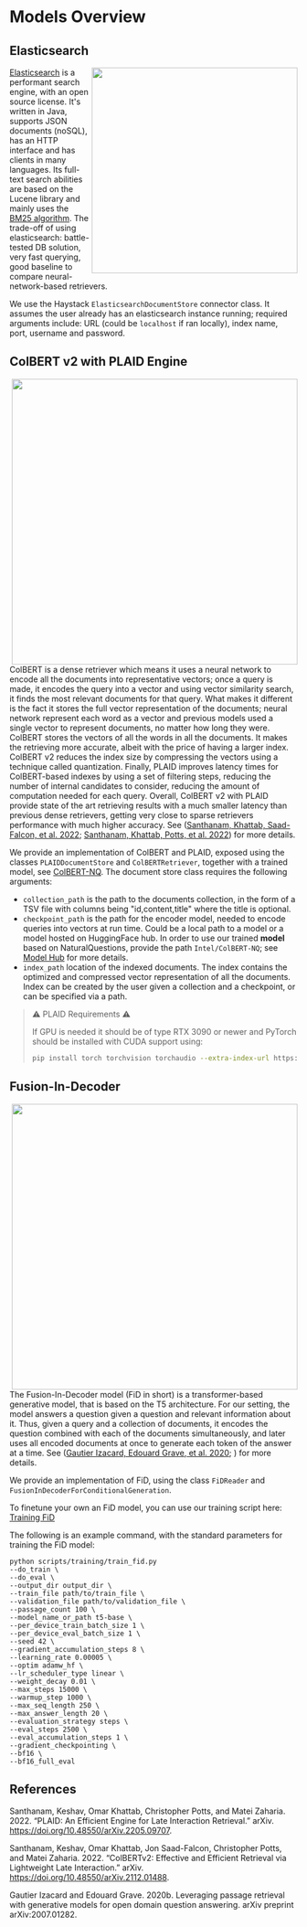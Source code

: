 # Models Overview

## Elasticsearch
<image align="right" src="https://upload.wikimedia.org/wikipedia/commons/f/f4/Elasticsearch_logo.svg" width="360">

[Elasticsearch](https://www.elastic.co/elasticsearch/) is a performant search engine, with an open source license. It's
written in Java, supports JSON documents (noSQL), has an HTTP interface and has clients in many languages. Its full-text
search abilities are based on the Lucene library and mainly uses the [BM25
algorithm](https://en.wikipedia.org/wiki/Okapi_BM25). The trade-off of using elasticsearch: battle-tested DB solution,
very fast querying, good baseline to compare neural-network-based retrievers.

We use the Haystack `ElasticsearchDocumentStore` connector class. It assumes the user already has an elasticsearch
instance running; required arguments include: URL (could be `localhost` if ran locally), index name, port, username and
password.

## ColBERT v2 with PLAID Engine
<image align="right" src="assets/colbert-maxsim.png" width="500">

ColBERT is a dense retriever which means it uses a neural network to encode all the documents into representative
vectors; once a query is made, it encodes the query into a vector and using vector similarity search, it finds the most
relevant documents for that query. What makes it different is the fact it stores the full vector representation of the
documents; neural network represent each word as a vector and previous models used a single vector to represent
documents, no matter how long they were. ColBERT stores the vectors of all the words in all the documents. It makes the
retrieving more accurate, albeit with the price of having a larger index. ColBERT v2 reduces the index size by
compressing the vectors using a technique called quantization. Finally, PLAID improves latency times for ColBERT-based
indexes by using a set of filtering steps, reducing the number of internal candidates to consider, reducing the amount
of computation needed for each query. Overall, ColBERT v2 with PLAID provide state of the art retrieving results with a
much smaller latency than previous dense retrievers, getting very close to sparse retrievers performance with much
higher accuracy. See ([Santhanam, Khattab, Saad-Falcon, et al. 2022](#org330b3f5); [Santhanam, Khattab, Potts, et al. 2022](#orgbfef01e)) for more details.

We provide an implementation of ColBERT and PLAID, exposed using the classes `PLAIDDocumentStore` and
`ColBERTRetriever`, together with a trained model, see [ColBERT-NQ](https://huggingface.co/Intel/ColBERT-NQ). The
document store class requires the following arguments:

- `collection_path` is the path to the documents collection, in the form of a TSV file with columns being
"id,content,title" where the title is optional.
- `checkpoint_path` is the path for the encoder model, needed to encode queries into vectors at run time. Could be a
local path to a model or a model hosted on HuggingFace hub. In order to use our trained **model** based on
NaturalQuestions, provide the path `Intel/ColBERT-NQ`; see [Model
Hub](https://huggingface.co/Intel/ColBERT-NQ) for more details.
- `index_path` location of the indexed documents. The index contains the optimized and compressed vector representation
of all the documents. Index can be created by the user given a collection and a checkpoint, or can be specified via a
path.

> :warning: PLAID Requirements :warning:
>
> If GPU is needed it should be of type RTX 3090 or newer and PyTorch should be installed with CUDA support using:
>
>```bash
>pip install torch torchvision torchaudio --extra-index-url https://download.pytorch.org/whl/cu116
>```


## Fusion-In-Decoder
<image align="right" src="assets/fid.png" width="500">

The Fusion-In-Decoder model (FiD in short) is a transformer-based generative model, that is based on the T5 architecture. For our setting, the model answers a question given a question and relevant information about it. Thus, given a query and a collection of documents, it encodes the question combined with each of the documents simultaneously, and later uses all encoded documents at once to generate each token of the answer at a time. See ([Gautier Izacard, Edouard Grave, et al. 2020](#org330b3f6); ) for more details.

We provide an implementation of FiD, using the class `FiDReader` and
`FusionInDecoderForConditionalGeneration`.

To finetune your own an FiD model, you can use our training script here: [Training FiD](scripts/training/train_fid.py)

The following is an example command, with the standard parameters for training the FiD model:

```
python scripts/training/train_fid.py
--do_train \
--do_eval \
--output_dir output_dir \
--train_file path/to/train_file \
--validation_file path/to/validation_file \
--passage_count 100 \
--model_name_or_path t5-base \
--per_device_train_batch_size 1 \
--per_device_eval_batch_size 1 \
--seed 42 \
--gradient_accumulation_steps 8 \
--learning_rate 0.00005 \
--optim adamw_hf \
--lr_scheduler_type linear \
--weight_decay 0.01 \
--max_steps 15000 \
--warmup_step 1000 \
--max_seq_length 250 \
--max_answer_length 20 \
--evaluation_strategy steps \
--eval_steps 2500 \
--eval_accumulation_steps 1 \
--gradient_checkpointing \
--bf16 \
--bf16_full_eval
```

## References

<a id="orgbfef01e"></a>Santhanam, Keshav, Omar Khattab, Christopher Potts, and Matei Zaharia. 2022. “PLAID: An Efficient Engine for Late Interaction Retrieval.” arXiv. <https://doi.org/10.48550/arXiv.2205.09707>.

<a id="org330b3f5"></a>Santhanam, Keshav, Omar Khattab, Jon Saad-Falcon, Christopher Potts, and Matei Zaharia. 2022. “ColBERTv2: Effective and Efficient Retrieval via Lightweight Late Interaction.” arXiv. <https://doi.org/10.48550/arXiv.2112.01488>.

<a id="org330b3f6"></a>Gautier Izacard and Edouard Grave. 2020b. Leveraging passage retrieval with generative models for open domain question answering. arXiv preprint
arXiv:2007.01282.
